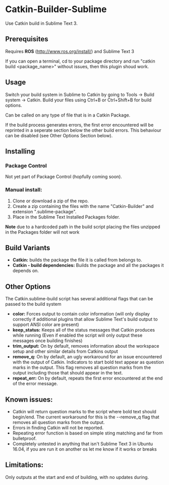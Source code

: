 # Catkin-Builder-Sublime

Use Catkin build in Sublime Text 3.

## Prerequisites

Requires **ROS** (http://www.ros.org/install/) and Sublime Text 3

If you can open a terminal, cd to your package directory and run "catkin build <package_name>" without issues, then this plugin shoud work.

## Usage
Switch your build system in Sublime to Catkin by going to Tools -> Build system -> Catkin.
Build your files using Ctrl+B or Ctrl+Shift+B for build options.
  
Can be called on any type of file that is in a Catkin Package.
  
If the build process generates errors, the first error encountered will be reprinted in a seperate section below the other build errors. This behaviour can be disabled (see Other Options Section below).
  
## Installing

### Package Control
  Not yet part of Package Control (hopfully coming soon).
  
### Manual install:
1. Clone or download a zip of the repo.
2. Create a zip containing the files with the name "Catkin-Builder" and extension ".sublime-package".
3. Place in the Sublime Text Installed Packages folder.

**Note** due to a hardcoded path in the build script placing the files unzipped in the Packages folder will not work
    
## Build Variants
* **Catkin:** builds the package the file it is called from belongs to.
* **Catkin - build dependencies:** Builds the package and all the packages it depends on.
    
## Other Options
The Catkin.sublime-build script has several additional flags that can be passed to the build system

* **color:** Forces output to contain color information (will only display correctly if additional plugins that allow Sublime Text's build output to support ANSI color are present)
* **keep_status:** Keeps all of the status messages that Catkin produces while running (Even if enabled the script will only output these messages once building finishes)
* **trim_output:** On by default, removes information about the workspace setup and other similar details from Catkins output
* **remove_q:** On by default, an ugly workaround for an issue encountered with the output of Catkin. Indicators to start bold text appear as question marks in the output. This flag removes all question marks from the output including those that should appear in the text.
* **repeat_err:** On by default, repeats the first error encountered at the end of the error message.
  
## Known issues: 
* Catkin will return question marks to the script where bold text should begin/end. The current workaround for this is the --remove_q flag that removes all question marks from the output.
* Errors in finding Catkin will not be reported.
* Repeating error function is based on simple sting matching and far from bulletproof.
* Completely untested in anything that isn't Sublime Text 3 in Ubuntu 16.04, if you are run it on another os let me know if it works or breaks

## Limitations:
  Only outputs at the start and end of building, with no updates during.
